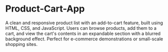 # Product-Cart-App
 A clean and responsive product list with an add-to-cart feature, built using HTML, CSS, and JavaScript. Users can browse products, add them to a cart, and view the cart's contents in an expandable section with a blurred background effect. Perfect for e-commerce demonstrations or small-scale shopping sites.

